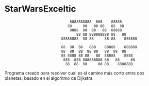 # StarWarsExceltic

                                  8888888888  888    88888
                                 88     88   88 88   88  88
                                  8888  88  88   88  88888
                                     88 88 888888888 88   88
                              88888888  88 88     88 88    888888
                              
                              88  88  88   888    88888    888888
                              88  88  88  88 88   88  88  88
                              88 8888 88 88   88  88888    8888
                               888  888 888888888 88   88     88
                                88  88  88     88 88    8888888
                                
Programa creado para resolver cual es el camino más corto entre dos planetas, basado en el algoritmo de Dijkstra.
